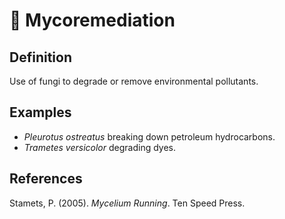 # 🧹 Mycoremediation

## Definition
Use of fungi to degrade or remove environmental pollutants.

## Examples
- *Pleurotus ostreatus* breaking down petroleum hydrocarbons.
- *Trametes versicolor* degrading dyes.

## References
Stamets, P. (2005). *Mycelium Running*. Ten Speed Press.
